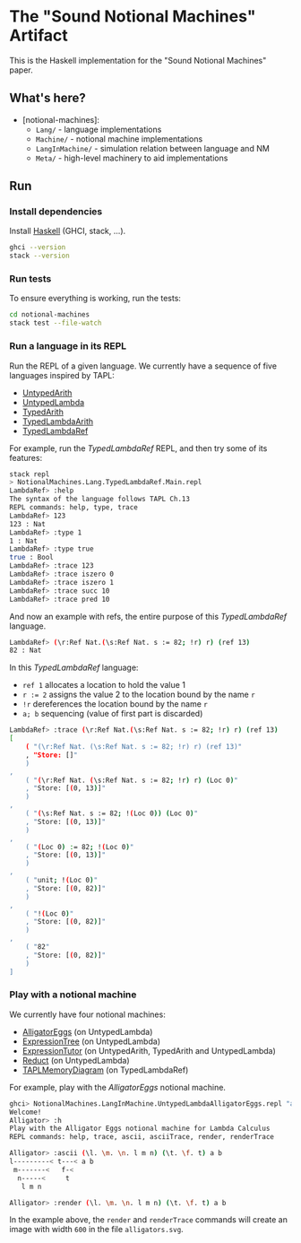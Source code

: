 # The "Sound Notional Machines" Artifact

This is the Haskell implementation for the "Sound Notional Machines" paper.

## What's here?

* [notional-machines]:
  * `Lang/` - language implementations
  * `Machine/` - notional machine implementations
  * `LangInMachine/` - simulation relation between language and NM
  * `Meta/` - high-level machinery to aid implementations

## Run

### Install dependencies

Install [Haskell](https://www.haskell.org/downloads/) (GHCI, stack, ...).

```sh
ghci --version
stack --version
```

### Run tests

To ensure everything is working, run the tests:

```sh
cd notional-machines
stack test --file-watch
```

### Run a language in its REPL

Run the REPL of a given language.
We currently have a sequence of five languages inspired by TAPL:

* [UntypedArith](src/NotionalMachines/Lang/UntypedArith/README.md)
* [UntypedLambda](src/NotionalMachines/Lang/UntypedLambda/README.md)
* [TypedArith](src/NotionalMachines/Lang/TypedArith/README.md)
* [TypedLambdaArith](src/NotionalMachines/Lang/TypedLambdaArith/README.md)
* [TypedLambdaRef](src/NotionalMachines/Lang/TypedLambdaRef/README.md)

For example, run the *TypedLambdaRef* REPL,
and then try some of its features:

```sh
stack repl
> NotionalMachines.Lang.TypedLambdaRef.Main.repl
LambdaRef> :help
The syntax of the language follows TAPL Ch.13
REPL commands: help, type, trace
LambdaRef> 123
123 : Nat
LambdaRef> :type 1
1 : Nat
LambdaRef> :type true
true : Bool
LambdaRef> :trace 123
LambdaRef> :trace iszero 0
LambdaRef> :trace iszero 1
LambdaRef> :trace succ 10
LambdaRef> :trace pred 10
```

And now an example with refs, the entire purpose of this *TypedLambdaRef* language.

```sh
LambdaRef> (\r:Ref Nat.(\s:Ref Nat. s := 82; !r) r) (ref 13)
82 : Nat
```

In this *TypedLambdaRef* language:

* `ref 1` allocates a location to hold the value 1
* `r := 2` assigns the value 2 to the location bound by the name `r`
* `!r` dereferences the location bound by the name `r`
* `a; b` sequencing (value of first part is discarded)

```sh
LambdaRef> :trace (\r:Ref Nat.(\s:Ref Nat. s := 82; !r) r) (ref 13)
[
    ( "(\r:Ref Nat. (\s:Ref Nat. s := 82; !r) r) (ref 13)"
    , "Store: []"
    )
,
    ( "(\r:Ref Nat. (\s:Ref Nat. s := 82; !r) r) (Loc 0)"
    , "Store: [(0, 13)]"
    )
,
    ( "(\s:Ref Nat. s := 82; !(Loc 0)) (Loc 0)"
    , "Store: [(0, 13)]"
    )
,
    ( "(Loc 0) := 82; !(Loc 0)"
    , "Store: [(0, 13)]"
    )
,
    ( "unit; !(Loc 0)"
    , "Store: [(0, 82)]"
    )
,
    ( "!(Loc 0)"
    , "Store: [(0, 82)]"
    )
,
    ( "82"
    , "Store: [(0, 82)]"
    )
]
```

### Play with a notional machine

We currently have four notional machines:

* [AlligatorEggs](src/NotionalMachines/Machine/AlligatorEggs/README.md) (on UntypedLambda)
* [ExpressionTree](src/NotionalMachines/Machine/ExpressionTree/README.md) (on UntypedLambda)
* [ExpressionTutor](src/NotionalMachines/Machine/ExpressionTutor/README.md) (on UntypedArith, TypedArith and UntypedLambda)
* [Reduct](src/NotionalMachines/Machine/Reduct/README.md) (on UntypedLambda)
* [TAPLMemoryDiagram](src/NotionalMachines/Machine/TAPLMemoryDiagram/README.md) (on TypedLambdaRef)

For example, play with the *AlligatorEggs* notional machine.

```sh
ghci> NotionalMachines.LangInMachine.UntypedLambdaAlligatorEggs.repl "alligators.svg" 600
Welcome!
Alligator> :h
Play with the Alligator Eggs notional machine for Lambda Calculus
REPL commands: help, trace, ascii, asciiTrace, render, renderTrace

Alligator> :ascii (\l. \m. \n. l m n) (\t. \f. t) a b
l---------< t---< a b
 m-------<   f-<     
  n-----<     t      
   l m n             

Alligator> :render (\l. \m. \n. l m n) (\t. \f. t) a b
```

In the example above, the `render` and `renderTrace` commands will create an image with width `600` in the file `alligators.svg`.

